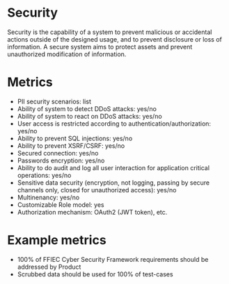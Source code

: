 # Security 

Security is the capability of a system to prevent malicious or accidental actions outside of the designed usage,
and to prevent disclosure or loss of information.
A secure system aims to protect assets and prevent unauthorized modification of information.

# Metrics

- PII security scenarios: list
- Ability of system to detect DDoS attacks: yes/no
- Ability of system to react on DDoS attacks: yes/no
- User access is restricted according to authentication/authorization: yes/no
- Ability to prevent SQL injections: yes/no
- Ability to prevent XSRF/CSRF: yes/no
- Secured connection: yes/no
- Passwords encryption: yes/no
- Ability to do audit and log all user interaction for application critical operations: yes/no
- Sensitive data security (encryption, not logging, passing by secure channels only, closed for unauthorized access): yes/no
- Multinenancy: yes/no
- Customizable Role model: yes
- Authorization mechanism: OAuth2 (JWT token), etc.

# Example metrics
- 100% of FFIEC Cyber Security Framework requirements should be addressed by Product
- Scrubbed data should be used for 100% of test-cases
